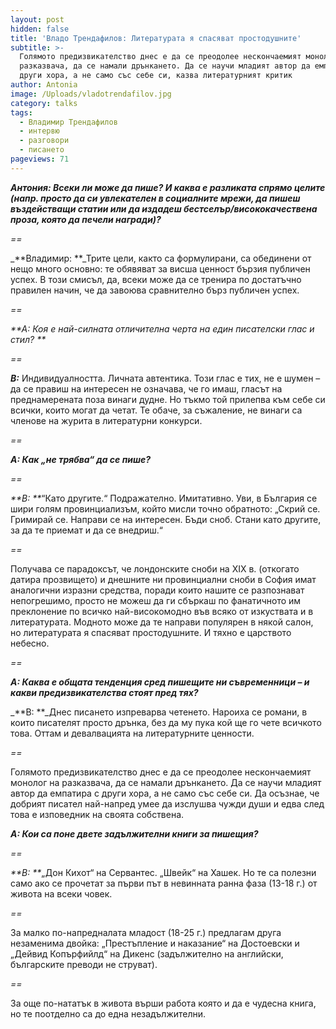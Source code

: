 ```yaml
---
layout: post
hidden: false
title: 'Владo Трендафилов: Литературата я спасяват простодушните'
subtitle: >-
  Голямото предизвикателство днес е да се преодолее нескончаемият монолог на
  разказвача, да се намали дрънкането. Да се научи младият автор да емпатира с
  други хора, а не само със себе си, казва литературният критик
author: Antonia
image: /Uploads/vladotrendafilov.jpg
category: talks
tags:
  - Владимир Трендафилов
  - интервю
  - разговори
  - писането
pageviews: 71
---
```

_**Антония: Всеки ли може да пише? И каква е разликата спрямо целите (напр. просто да си увлекателен в социалните мрежи, да пишеш въздействащи статии или да издадеш бестселър/висококачествена проза, която да печели награди)?**_

_\==_

_**Владимир: **_Трите цели, както са формулирани, са обединени от нещо много основно: те обявяват за висша ценност бързия публичен успех. В този смисъл, да, всеки може да се тренира по достатъчно правилен начин, че да завоюва сравнително бърз публичен успех.

_\==_

_**А:  Коя е най-силната отличителна черта на един писателски глас и стил? **_

_\==_

_**В:**_ Индивидуалността. Личната автентика. Този глас е тих, не е шумен – да се правиш на интересен не означава, че го имаш, гласът на преднамерената поза винаги дудне. Но тъкмо той прилепва към себе си всички, които могат да четат. Те обаче, за съжаление, не винаги са членове на журита в литературни конкурси.

_\==_

_**А:  Как „не трябва“ да се пише?**_

_\==_

_**В: **_“Като другите.“ Подражателно. Имитативно. Уви, в България се шири голям провинциализъм, който мисли точно обратното: „Скрий се. Гримирай се. Направи се на интересен. Бъди сноб. Стани като другите, за да те приемат и да се внедриш.“ 

_\==_

Получава се парадоксът, че лондонските сноби на XIX в. (откогато датира прозвището) и днешните ни провинциални сноби в София имат аналогични изразни средства, поради които нашите се разпознават непогрешимо, просто не можеш да ги сбъркаш по фанатичното им преклонение по всичко най-високомодно във всяко от изкуствата и в литературата. Модното може да те направи популярен в някой салон, но литературата я спасяват простодушните. И тяхно е царството небесно.

_\==_

_**А: Каква е общата тенденция сред пишещите ни съвременници – и какви предизвикателства стоят пред тях?**_

_**В: **_Днес писането изпреварва четенето. Нароиха се романи, в които писателят просто дрънка, без да му пука кой ще го чете всичкото това. Оттам и девалвацията на литературните ценности. 

_\==_

Голямото предизвикателство днес е да се преодолее нескончаемият монолог на разказвача, да се намали дрънкането. Да се научи младият автор да емпатира с други хора, а не само със себе си. Да осъзнае, че добрият писател най-напред умее да изслушва чужди души и едва след това е изповедник на своята собствена.

_**А: Кои са поне двете задължителни книги за пишещия?**_

_\==_

_**В: **_„Дон Кихот“ на Сервантес. „Швейк“ на Хашек. Но те са полезни само ако се прочетат за първи път в невинната ранна фаза (13-18 г.) от живота на всеки човек. 

_\==_

За малко по-напредналата младост (18-25 г.) предлагам друга незаменима двойка: „Престъпление и наказание“ на Достоевски и „Дейвид Копърфийлд“ на Дикенс (задължително на английски, българските преводи не струват). 

_\==_

За още по-нататък в живота върши работа която и да е чудесна книга, но те поотделно са до една незадължителни.
